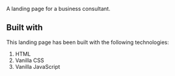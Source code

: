 A landing page for a business consultant.

## Built with

This landing page has been built with the following technologies:

1. HTML
2. Vanilla CSS
3. Vanilla JavaScript
